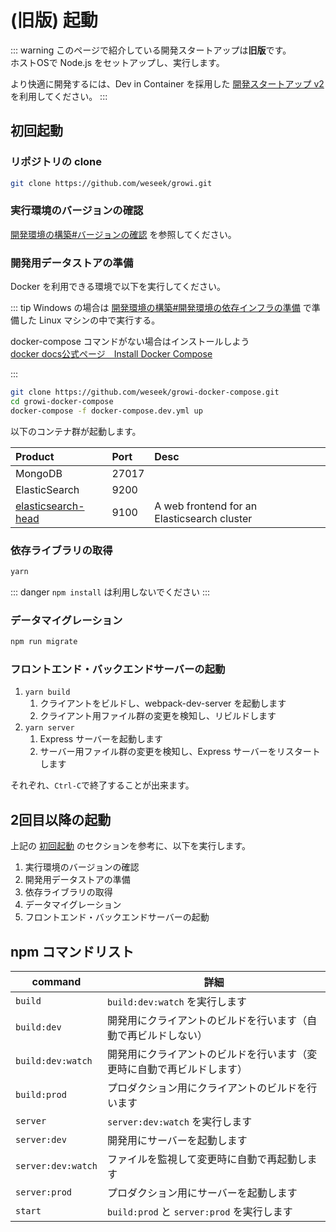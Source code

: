 # (旧版) 起動

::: warning
このページで紹介している開発スタートアップは**旧版**です。  
ホストOSで Node.js をセットアップし、実行します。

より快適に開発するには、Dev in Container を採用した [開発スタートアップ v2](./ja/dev/startup-v2/dev-env.html) を利用してください。
:::

## 初回起動

### リポジトリの clone

``` bash
git clone https://github.com/weseek/growi.git
```

### 実行環境のバージョンの確認

[開発環境の構築#バージョンの確認](/ja/dev/startup-v1/dev-env.html#バージョンの確認) を参照してください。

### 開発用データストアの準備

Docker を利用できる環境で以下を実行してください。

::: tip
Windows の場合は [開発環境の構築#開発環境の依存インフラの準備](/ja/dev/startup-v1/dev-env.html#開発環境の依存インフラの準備) で準備した Linux マシンの中で実行する。

docker-compose コマンドがない場合はインストールしよう  
[docker docs公式ページ　Install Docker Compose](https://docs.docker.com/compose/install/)

:::

``` bash
git clone https://github.com/weseek/growi-docker-compose.git
cd growi-docker-compose
docker-compose -f docker-compose.dev.yml up
```

以下のコンテナ群が起動します。

| Product | Port | Desc |
| :--- | :--- | :--- |
| MongoDB | 27017 |  |
| ElasticSearch | 9200 |  |
| [elasticsearch-head](https://github.com/mobz/elasticsearch-head) | 9100 | A web frontend for an Elasticsearch cluster |

### 依存ライブラリの取得

``` bash
yarn
```

::: danger
`npm install` は利用しないでください
:::

### データマイグレーション

``` bash
npm run migrate
```

### フロントエンド・バックエンドサーバーの起動

1. `yarn build`
   1. クライアントをビルドし、webpack-dev-server を起動します
   2. クライアント用ファイル群の変更を検知し、リビルドします
2. `yarn server`
   1. Express サーバーを起動します
   2. サーバー用ファイル群の変更を検知し、Express サーバーをリスタートします

それぞれ、`Ctrl-C`で終了することが出来ます。

## 2回目以降の起動

上記の [初回起動](#初回起動) のセクションを参考に、以下を実行します。

1. 実行環境のバージョンの確認
2. 開発用データストアの準備
3. 依存ライブラリの取得
4. データマイグレーション
5. フロントエンド・バックエンドサーバーの起動

## npm コマンドリスト

|command|詳細|
|--|--|
|`build`|`build:dev:watch` を実行します|
|`build:dev`|開発用にクライアントのビルドを行います（自動で再ビルドしない）|
|`build:dev:watch`|開発用にクライアントのビルドを行います（変更時に自動で再ビルドします）|
|`build:prod`|プロダクション用にクライアントのビルドを行います|
|`server`|`server:dev:watch` を実行します|
|`server:dev`|開発用にサーバーを起動します|
|`server:dev:watch`|ファイルを監視して変更時に自動で再起動します|
|`server:prod`|プロダクション用にサーバーを起動します|
|`start`|`build:prod` と `server:prod` を実行します|
